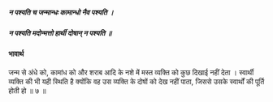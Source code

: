 ##### न पश्यति च जन्मान्धः कामान्धो नैव पश्यति ।
##### न पश्यति मदोन्मत्तो हार्थी दोषान् न पश्यति ॥

#### भावार्थ

जन्म से अंधे को, कामांध को और शराब आदि के नशे में मस्त व्यक्ति को कुछ दिखाई नहीं देता । स्वार्थी व्यक्ति की भी यही स्थिति है क्योंकि वह उस व्यक्ति के दोषों को देख नहीं पाता, जिससे उसके स्वार्थों की पूर्ति होती हो ॥ ७ ॥